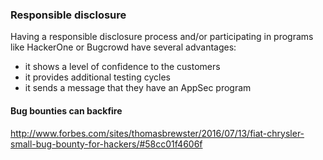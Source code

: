 ### Responsible disclosure

Having a responsible disclosure process and/or participating in programs like HackerOne or Bugcrowd have several advantages:

* it shows a level of confidence to the customers
* it provides additional testing cycles
* it sends a message that they have an AppSec program

#### Bug bounties can backfire

http://www.forbes.com/sites/thomasbrewster/2016/07/13/fiat-chrysler-small-bug-bounty-for-hackers/#58cc01f4606f
